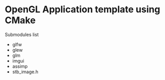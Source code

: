 # OpenGL Application template using CMake

Submodules list
 - glfw
 - glew
 - glm
 - imgui
 - assimp
 - stb_image.h
